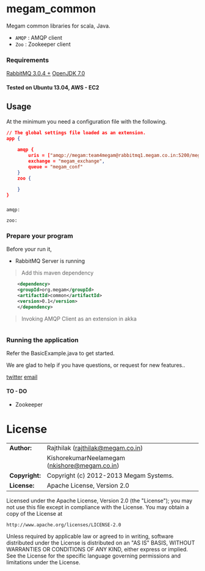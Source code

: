megam_common
==========

Megam common libraries for scala, Java. 

* `AMQP` : AMQP client
* `Zoo`  : Zookeeper client


### Requirements

> 
[RabbitMQ 3.0.4 +](http://www.rabbitmq.com)
[OpenJDK 7.0](http://openjdk.java.net/install/index.html)


#### Tested on Ubuntu 13.04, AWS - EC2

## Usage

At the minimum you need a configuration file with the following.

```json
// The global settings file loaded as an extension.
app { 
	
	amqp { 
		uris = ["amqp://megam:team4megam@rabbitmq1.megam.co.in:5200/megam","amqp://megam:team4megam@rabbitmq2.megam.co.in:5200/megam"], 
		exchange = "megam_exchange",		
		queue = "megam_conf"
	} 
	zoo {
	
	}
}
```
###

`amqp:` 

`zoo:` 


### Prepare your program

Before your run it,

* RabbitMQ Server is running

> Add this maven dependency

```xml
	<dependency>
	<groupId>org.megam</groupId>
	<artifactId>common</artifactId>
	<version>0.1</version>
	</dependency>
```

> Invoking AMQP Client as an extension in akka

```scala

```

   
### Running the application

Refer the BasicExample.java to get started. 

We are glad to help if you have questions, or request for new features..

[twitter](http://twitter.com/indykish) [email](<rajthilak@megam.co.in>)

#### TO - DO

* Zookeeper

	
# License


|                      |                                          |
|:---------------------|:-----------------------------------------|
| **Author:**          | Rajthilak (<rajthilak@megam.co.in>)
|		       | KishorekumarNeelamegam (<nkishore@megam.co.in>)
| **Copyright:**       | Copyright (c) 2012-2013 Megam Systems.
| **License:**         | Apache License, Version 2.0

Licensed under the Apache License, Version 2.0 (the "License");
you may not use this file except in compliance with the License.
You may obtain a copy of the License at

    http://www.apache.org/licenses/LICENSE-2.0

Unless required by applicable law or agreed to in writing, software
distributed under the License is distributed on an "AS IS" BASIS,
WITHOUT WARRANTIES OR CONDITIONS OF ANY KIND, either express or implied.
See the License for the specific language governing permissions and
limitations under the License.
 
